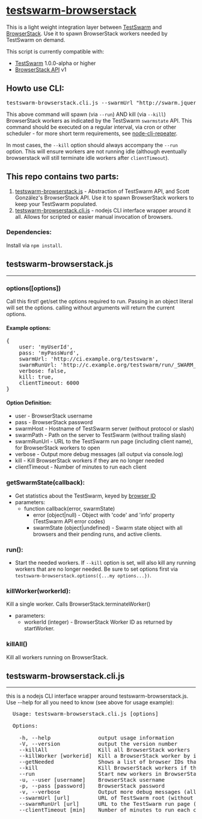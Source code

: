 # [testswarm-browserstack](http://jquery.com/)
This is a light weight integration layer between [TestSwarm](https://github.com/jquery/testswarm) and [BrowserStack](http://www.browserstack.com/). Use it to spawn BrowserStack workers needed by TestSwarm on demand.

This script is currently compatible with:
* [TestSwarm](https://github.com/jquery/testswarm) 1.0.0-alpha or higher
* [BrowserStack API](https://github.com/browserstack/api) v1


## Howto use CLI:
<pre>
testswarm-browserstack.cli.js --swarmUrl "http://swarm.jquery.org" --swarmRunUrl "http://swarm.jquery.org/run/exampleClientName"  --user "BrowserStackUser" --pass "myBrowserStackPass@#$" --run --kill
</pre>

This above command will spawn (via `--run`) AND kill (via `--kill`) BrowserStack workers as indicated by the TestSwarm `swarmstate` API. This command should be executed on a regular interval, via cron or other scheduler - for more short term requirements, see [node-cli-repeater](https://github.com/clarkbox/node-repeater).


In most cases, the `--kill` option should always accompany the `--run` option. This will ensure workers are not running idle (although eventually browserstack will still terminate idle workers after `clientTimeout`).

## This repo contains two parts:

1. [testswarm-browserstack.js](https://github.com/clarkbox/testswarm-browserstack/blob/master/testswarm-browserstack.js) - Abstraction of TestSwarm API, and Scott González's BrowserStack API. Use it to spawn BrowserStack workers to keep your TestSwarm populated.
2. [testswarm-browserstack.cli.js](https://github.com/clarkbox/testswarm-browserstack/blob/master/testswarm-browserstack.cli.js) - nodejs CLI interface wrapper around it all. Allows for scripted or easier manual invocation of browsers.

### Dependencies:
Install via `npm install`.

## testswarm-browserstack.js
--------------------------------------
### options([options])
Call this first! get/set the options required to run. Passing in an object literal will set the options. calling without arguments will return the current options.
#### Example options:
<pre>
{
    user: 'myUserId',
    pass: 'myPassWurd',
    swarmUrl: 'http://ci.example.org/testswarm',
    swarmRunUrl: 'http://c.example.org/testswarm/run/_SWARM_USERNAME_',
    verbose: false,
    kill: true,
    clientTimeout: 6000
}
</pre>
#### Option Definition:
* user - BrowserStack username
* pass - BrowserStack password
* swarmHost - Hostname of TestSwarm server (without protocol or slash)
* swarmPath - Path on the server to TestSwarm (without trailing slash)
* swarmRunUrl - URL to the TestSwarm run page (including client name), for BrowserStack workers to open
* verbose - Output more debug messages (all output via console.log)
* kill - Kill BrowserStack workers if they are no longer needed
* clientTimeout - Number of minutes to run each client


### getSwarmState(callback):
* Get statistics about the TestSwarm, keyed by [browser ID](https://github.com/jquery/testswarm/blob/master/config/useragents.ini)
* parameters:
     * function callback(error, swarmState)
          * error (object|null) - Object with 'code' and 'info' property (TestSwarm API error codes)
          * swarmState (object|undefined) - Swarm state object with all browsers and their pending runs, and active clients.

### run():
* Start the needed workers. If `--kill` option is set, will also kill any running workers that are no longer needed. Be sure to set options first via `testswarm-browserstack.options({...my options...})`.

### killWorker(workerId):
Kill a single worker. Calls BrowserStack.terminateWorker()
* parameters:
     * workerId (integer) - BrowserStack Worker ID as returned by startWorker.

### killAll()
Kill all workers running on BrowserStack.



##  testswarm-browserstack.cli.js
--------------------------------------
this is a nodejs CLI interface wrapper around testswarm-browserstack.js. Use --help for all you need to know (see above for usage example):

<pre>
  Usage: testswarm-browserstack.cli.js [options]

  Options:

    -h, --help               output usage information
    -V, --version            output the version number
    --killAll                Kill all BrowserStack workers
    --killWorker [workerid]  Kill a BrowserStack worker by its worker ID
    --getNeeded              Shows a list of browser IDs that have pending jobs in TestSwarm
    --kill                   Kill BrowserStack workers if they are no longer needed (Only if --run is also specified)
    --run                    Start new workers in BrowserStack based on the swarm state
    -u, --user [username]    BrowserStack username
    -p, --pass [password]    BrowserStack password
    -v, --verbose            Output more debug messages (all output via console.log)
    --swarmUrl [url]         URL of TestSwarm root (without trailing slash)
    --swarmRunUrl [url]      URL to the TestSwarm run page (including client name), for BrowserStack workers to open
    --clientTimeout [min]    Number of minutes to run each client (BrowserStack timeout, defaults to 10 minutes)

</pre>
